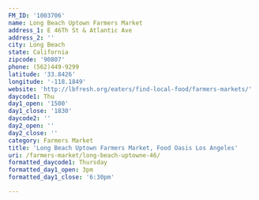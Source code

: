 ```yaml
---
FM_ID: '1003706'
name: Long Beach Uptown Farmers Market
address_1: E 46Th St & Atlantic Ave
address_2: ''
city: Long Beach
state: California
zipcode: '90807'
phone: (562)449-9299
latitude: '33.8426'
longitude: '-118.1849'
website: 'http://lbfresh.org/eaters/find-local-food/farmers-markets/'
daycode1: Thu
day1_open: '1500'
day1_close: '1830'
daycode2: ''
day2_open: ''
day2_close: ''
category: Farmers Market
title: 'Long Beach Uptown Farmers Market, Food Oasis Los Angeles'
uri: /farmers-market/long-beach-uptowne-46/
formatted_daycode1: Thursday
formatted_day1_open: 3pm
formatted_day1_close: '6:30pm'

---
```

